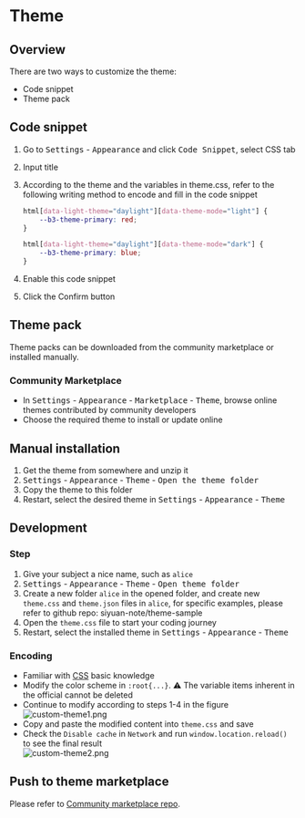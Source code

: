 # Theme

## Overview

There are two ways to customize the theme:

- Code snippet
- Theme pack

## Code snippet

1. Go to <kbd>Settings</kbd> - <kbd>Appearance</kbd> and click  <kbd>Code Snippet</kbd>, select CSS tab
2. Input title
3. According to the theme and the variables in theme.css, refer to the following writing method to encode and fill in the code snippet

    ```css
    html[data-light-theme="daylight"][data-theme-mode="light"] {
        --b3-theme-primary: red;
    }

    html[data-light-theme="daylight"][data-theme-mode="dark"] {
        --b3-theme-primary: blue;
    }
    ```
4. Enable this code snippet
5. Click the Confirm button

## Theme pack

Theme packs can be downloaded from the community marketplace or installed manually.

### Community Marketplace

- In <kbd>Settings</kbd> - <kbd>Appearance</kbd> - <kbd>Marketplace</kbd> - <kbd>Theme</kbd>, browse online themes contributed by community developers
- Choose the required theme to install or update online

## Manual installation

1. Get the theme from somewhere and unzip it
2. <kbd>Settings</kbd> - <kbd>Appearance</kbd> - <kbd>Theme</kbd> - <kbd>Open the theme folder</kbd>
3. Copy the theme to this folder
4. Restart, select the desired theme in <kbd>Settings</kbd> - <kbd>Appearance</kbd> - <kbd>Theme</kbd>

## Development

### Step

1. Give your subject a nice name, such as `alice`
2. <kbd>Settings</kbd> - <kbd>Appearance</kbd> - <kbd>Theme</kbd> - <kbd>Open theme folder</kbd>
3. Create a new folder `alice` in the opened folder, and create new `theme.css` and `theme.json` files in `alice`, for specific examples, please refer to github repo: siyuan-note/theme-sample
4. Open the `theme.css` file to start your coding journey
5. Restart, select the installed theme in <kbd>Settings</kbd> - <kbd>Appearance</kbd> - <kbd>Theme</kbd>

### Encoding

- Familiar with [CSS](https://developer.mozilla.org/en-US/docs/Web/CSS) basic knowledge
- Modify the color scheme in `:root{...}`. ⚠️ The variable items inherent in the official cannot be deleted
- Continue to modify according to steps 1-4 in the figure  
  ![custom-theme1.png](assets/custom-theme1-20210512172253-eqdgnkd.png)
- Copy and paste the modified content into `theme.css` and save
- Check the `Disable cache` in `Network` and run `window.location.reload()` to see the final result  
  ![custom-theme2.png](assets/custom-theme2-20210512172321-1qkspzd.png)

## Push to theme marketplace

Please refer to [Community marketplace repo](https://b3log.org/siyuan/en/community.html).
